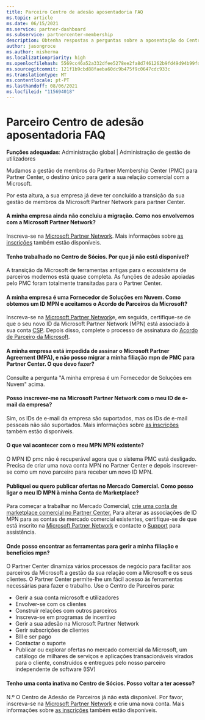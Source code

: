 ```yaml
---
title: Parceiro Centro de adesão aposentadoria FAQ
ms.topic: article
ms.date: 06/15/2021
ms.service: partner-dashboard
ms.subservice: partnercenter-membership
description: Obtenha respostas a perguntas sobre a aposentação do Centro de Adesão de Parceiros (PMC) e a mudança para o Centro de Parceiros.
author: jasongroce
ms.author: misherma
ms.localizationpriority: high
ms.openlocfilehash: 5569cc46a52a332dfee5278ee2fa8d7461262b9fd49d94b99fd682dc3f913820
ms.sourcegitcommit: 121f1b9cbd88faeba60dc9b475f9c0647cdc933c
ms.translationtype: MT
ms.contentlocale: pt-PT
ms.lasthandoff: 08/06/2021
ms.locfileid: "115694018"
---
```

# <a name="partner-membership-center-retirement-faq"></a>Parceiro Centro de adesão aposentadoria FAQ
**Funções adequadas**: Administração global | Administração de gestão de utilizadores

Mudamos a gestão de membros do Partner Membership Center (PMC) para Partner Center, o destino único para gerir a sua relação comercial com a Microsoft. 

Por esta altura, a sua empresa já deve ter concluído a transição da sua gestão de membros da Microsoft Partner Network para partner Center.

#### <a name="my-company-has-not-completed-migration-how-do-we-engage-with-the-microsoft-partner-network"></a>A minha empresa ainda não concluiu a migração. Como nos envolvemos com a Microsoft Partner Network?
Inscreva-se na [Microsoft Partner Network](https://partner.microsoft.com/dashboard/account/v3/enrollment/introduction/partnership). Mais informações sobre [as inscrições](mpn-create-a-partner-center-account.md) também estão disponíveis. 

#### <a name="i-have-been-working-in-partner-membership-center-why-is-it-no-longer-available"></a>Tenho trabalhado no Centro de Sócios. Por que já não está disponível?
A transição da Microsoft de ferramentas antigas para o ecossistema de parceiros modernos está quase completa. As funções de adesão apoiadas pelo PMC foram totalmente transitadas para o Partner Center.

#### <a name="my-company-is-a-cloud-solution-provider-how-do-we-get-an-mpn-id-and-accept-the-microsoft-partner-agreement"></a>A minha empresa é uma Fornecedor de Soluções em Nuvem. Como obtemos um ID MPN e aceitamos o Acordo de Parceiros da Microsoft?
Inscreva-se na [Microsoft Partner Network](https://partner.microsoft.com/dashboard/account/v3/enrollment/introduction/partnership)e, em seguida, certifique-se de que o seu novo ID da Microsoft Partner Network (MPN) está associado à sua conta [CSP](update-your-partner-profile.md#update-your-mpn-id-associated-with-your-csp-account). Depois disso, complete o processo de assinatura do [Acordo de Parceiro da Microsoft](microsoft-partner-agreement.md).

#### <a name="my-company-is-blocked-from-signing-the-microsoft-partner-agreement-mpa-and-i-am-unable-to-migrate-my-mpn-membership-from-pmc-to-partner-center-what-should-i-do"></a>A minha empresa está impedida de assinar o Microsoft Partner Agreement (MPA), e não posso migrar a minha filiação mpn de PMC para Partner Center. O que devo fazer?
Consulte a pergunta "A minha empresa é um Fornecedor de Soluções em Nuvem" acima.

#### <a name="can-i-enroll-into-microsoft-partner-network-with-my-company-email-id"></a>Posso inscrever-me na Microsoft Partner Network com o meu ID de e-mail da empresa?
Sim, os IDs de e-mail da empresa são suportados, mas os IDs de e-mail pessoais não são suportados. Mais informações sobre [as inscrições](mpn-create-a-partner-center-account.md) também estão disponíveis. 

#### <a name="what-will-happen-to-my-existing-pmc-mpn-id"></a>O que vai acontecer com o meu MPN MPN existente?
O MPN ID pmc não é recuperável agora que o sistema PMC está desligado. Precisa de criar uma nova conta MPN no Partner Center e depois inscrever-se como um novo parceiro para receber um novo ID MPN.

#### <a name="i-have-published-or-want-to-publish-offers-in-the-commercial-marketplace-how-do-i-connect-my-mpn-id-to-my-marketplace-account"></a>Publiquei ou quero publicar ofertas no Mercado Comercial. Como posso ligar o meu ID MPN à minha Conta de Marketplace?
Para começar a trabalhar no Mercado Comercial, [crie uma conta de marketplace comercial no Partner Center.](/azure/marketplace/create-account)
Para alterar as associações de ID MPN para as contas de mercado comercial existentes, certifique-se de que está inscrito na [Microsoft Partner Network](https://partner.microsoft.com/dashboard/account/v3/enrollment/introduction/partnership) e contacte o [Support](https://partner.microsoft.com/support/?stage=2&topicid=e82f5aba-2576-3124-37e5-437532a50626) para assistência.

#### <a name="where-can-i-find-the-tools-to-manage-my-mpn-membership-and-benefits"></a>Onde posso encontrar as ferramentas para gerir a minha filiação e benefícios mpn?
O Partner Center dinamiza vários processos de negócio para facilitar aos parceiros da Microsoft a gestão da sua relação com a Microsoft e os seus clientes. O Partner Center permite-lhe um fácil acesso às ferramentas necessárias para fazer o trabalho. Use o Centro de Parceiros para:
* Gerir a sua conta microsoft e utilizadores
* Envolver-se com os clientes
* Construir relações com outros parceiros
* Inscreva-se em programas de incentivo
* Gerir a sua adesão na Microsoft Partner Network
* Gerir subscrições de clientes
* Bill e ser pago
* Contactar o suporte
* Publicar ou explorar ofertas no mercado comercial da Microsoft, um catálogo de milhares de serviços e aplicações transacionáveis virados para o cliente, construídos e entregues pelo nosso parceiro independente de software (ISV)

#### <a name="i-have-an-inactive-account-in-partner-membership-center-can-i-re-gain-access-to-it"></a>Tenho uma conta inativa no Centro de Sócios. Posso voltar a ter acesso? 
N.º O Centro de Adesão de Parceiros já não está disponível. Por favor, inscreva-se na [Microsoft Partner Network](https://partner.microsoft.com/dashboard/account/v3/enrollment/introduction/partnership) e crie uma nova conta. Mais informações sobre [as inscrições](mpn-create-a-partner-center-account.md) também estão disponíveis.
